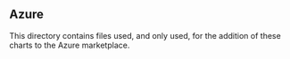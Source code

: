## Azure

This directory contains files used, and only used, for the addition of these
charts to the Azure marketplace.
